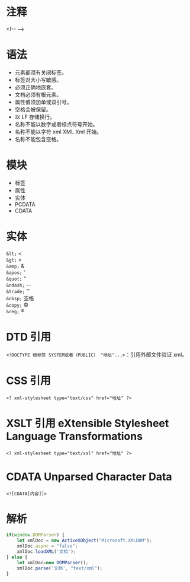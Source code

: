 # 注释

\<!-- --\>

# 语法

- 元素都须有关闭标签。
- 标签对大小写敏感。
- 必须正确地嵌套。
- 文档必须有根元素。
- 属性值须加单或双引号。
- 空格会被保留。
- 以 LF 存储换行。
- 名称不能以数字或者标点符号开始。
- 名称不能以字符 xml XML Xml 开始。
- 名称不能包含空格。

# 模块

- 标签
- 属性
- 实体
- PCDATA
- CDATA

# 实体

`&lt;` <  
`&gt;` >  
`&amp;` &  
`&apos;` '  
`&quot;` "  
`&ndash;` --  
`&trade;` ™  
`&nbsp;` 空格  
`&copy;` ©  
`&reg;` ®  

# DTD 引用

`<!DOCTYPE 根标签 SYSTEM或者（PUBLIC） "地址"...>`：引用外部文件验证 xml。

# CSS 引用

`<? xml-stylesheet type="text/css" href="地址" ?>`

# XSLT 引用 eXtensible Stylesheet Language Transformations

`<? xml-stylesheet type="text/xsl" href="地址" ?>`

# CDATA Unparsed Character Data

`<![CDATA[内容]]>`

# 解析

```JavaScript
if(window.DOMParser) {
    let xmlDoc = new ActiveXObject("Microsoft.XMLDOM");
    xmlDoc.async = "false";
    xmlDoc.loadXML('文档');
} else {
    let xmlDoc=new DOMParser();
    xmlDoc.parse('文档', "text/xml");
}
```
